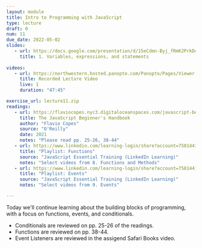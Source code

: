 ```yaml
---
layout: module
title: Intro to Programming with JavaScript
type: lecture
draft: 0
num: 11
due_date: 2022-05-02
slides:
   - url: https://docs.google.com/presentation/d/15eCdmn-Byj_fRmK2PrkDoV8LA05xttofAPSAygG6xX0/edit?usp=sharing
     title: 1. Variables, expressions, and statements
     
videos:
   - url: https://northwestern.hosted.panopto.com/Panopto/Pages/Viewer.aspx?id=43990fa0-b2aa-4885-bdbe-ae89015a100f
     title: Recorded Lecture Video
     live: 1
     duration: "47:45"

exercise_url: lecture11.zip
readings:
   - url: https://flaviocopes.nyc3.digitaloceanspaces.com/javascript-beginner-handbook/javascript-beginner-handbook.pdf
     title: The JavaScript Beginner's Handbook
     author: "Flavio Copes"
     source: "O'Reilly"
     date: 2021
     notes: "Please read pp. 25-26, 38-44"
   - url: https://www.linkedin.com/learning-login/share?account=75814418&forceAccount=false&redirect=https%3A%2F%2Fwww.linkedin.com%2Flearning%2Fcollections%2F6923735610826371072%3Ftrk%3Dshare_collection_url%26shareId%3DWFr9s0n%252FSWa4jtvZK3%252Fkig%253D%253D
     title: "Playlist: Functions"
     source: "JavaScript Essential Training (LinkedIn Learning)"
     notes: "Select videos from 8. Functions and Methods"
   - url: https://www.linkedin.com/learning-login/share?account=75814418&forceAccount=false&redirect=https%3A%2F%2Fwww.linkedin.com%2Flearning%2Fcollections%2F6923755054281732097%3Ftrk%3Dshare_collection_url%26shareId%3DxqjZxhxPSZys25m0Gto2KQ%253D%253D
     title: "Playlist: Events"
     source: "JavaScript Essential Training (LinkedIn Learning)"
     notes: "Select videos from 9. Events"

---
```


Today we'll continue learning about the building blocks of programming, with a focus on functions, events, and conditionals. 
* Conditionals are reviewed on pp. 25-26 of the readings.
* Functions are reviewed on pp. 38-44.
* Event Listeners are reviewed in the assigend Safari Books video.
